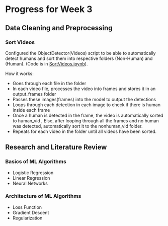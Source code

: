 # Progress for Week 3
## Data Cleaning and Preprocessing
### Sort Videos
Configured the ObjectDetector(Videos) script to be able to automatically detect humans and sort them into respective folders (Non-Human) and (Human). (Code is in [SortVideos.ipynb](https://github.com/DCMZ88/internship/edit/main/Week%203/SortVideos(Updated).ipynb)).

How it works:
- Goes through each file in the folder
- In each video file, processes the video into frames and stores it in an output_frames folder
- Passes these images(frames) into the model to output the detections
- Loops through each detection in each image to check if there is human inside each frame
- Once a human is detected in the frame, the video is automatically sorted to human_vid , Else, after looping through all the frames and no human was detected, automatically sort it to the nonhuman_vid folder.
- Repeats for each video in the folder until all videos have been sorted.
## Research and Literature Review 
### Basics of ML Algorithms 
- Logistic Regression
- Linear Regression
- Neural Networks
### Architecture of ML Algorithms
- Loss Function
- Gradient Descent
- Regularization

